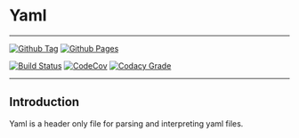 # Yaml #

---


[![Github Tag](https://img.shields.io/github/tag/LuxAtrumStudio/Yaml.svg)](https://github.com/LuxAtrumStudio/Yaml)
[![Github Pages](https://img.shields.io/badge/Documentation-gh--pages-blue.svg)](https://luxatrumstudio.github.io/Yaml/)

[![Build Status](https://img.shields.io/travis/LuxAtrumStudio/Yaml.svg)](https://travis-ci.org/LuxAtrumStudio/Yaml)
[![CodeCov](https://img.shields.io/codecov/c/github/LuxAtrumStudio/Yaml/master.svg)](https://codecov.io/gh/LuxAtrumStudio/Yaml)
[![Codacy Grade](https://img.shields.io/codacy/grade/6245acd81a924d53a26a7eda45bc4073.svg)](https://www.codacy.com/app/LuxAtrumStudio/Yaml)

---

## Introduction ##

Yaml is a header only file for parsing and interpreting yaml files. 
